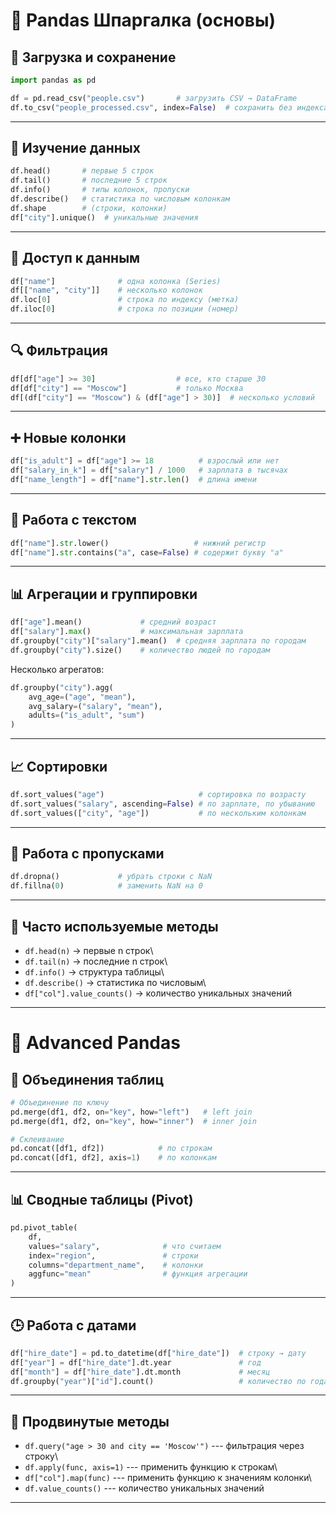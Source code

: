 # 📌 Pandas Шпаргалка (основы)

## 📂 Загрузка и сохранение

``` python
import pandas as pd

df = pd.read_csv("people.csv")       # загрузить CSV → DataFrame
df.to_csv("people_processed.csv", index=False)  # сохранить без индекса
```

------------------------------------------------------------------------

## 🔎 Изучение данных

``` python
df.head()       # первые 5 строк
df.tail()       # последние 5 строк
df.info()       # типы колонок, пропуски
df.describe()   # статистика по числовым колонкам
df.shape        # (строки, колонки)
df["city"].unique()  # уникальные значения
```

------------------------------------------------------------------------

## 🎯 Доступ к данным

``` python
df["name"]              # одна колонка (Series)
df[["name", "city"]]    # несколько колонок
df.loc[0]               # строка по индексу (метка)
df.iloc[0]              # строка по позиции (номер)
```

------------------------------------------------------------------------

## 🔍 Фильтрация

``` python
df[df["age"] >= 30]                  # все, кто старше 30
df[df["city"] == "Moscow"]           # только Москва
df[(df["city"] == "Moscow") & (df["age"] > 30)]  # несколько условий
```

------------------------------------------------------------------------

## ➕ Новые колонки

``` python
df["is_adult"] = df["age"] >= 18          # взрослый или нет
df["salary_in_k"] = df["salary"] / 1000   # зарплата в тысячах
df["name_length"] = df["name"].str.len()  # длина имени
```

------------------------------------------------------------------------

## 📝 Работа с текстом

``` python
df["name"].str.lower()                   # нижний регистр
df["name"].str.contains("a", case=False) # содержит букву "a"
```

------------------------------------------------------------------------

## 📊 Агрегации и группировки

``` python
df["age"].mean()             # средний возраст
df["salary"].max()           # максимальная зарплата
df.groupby("city")["salary"].mean()  # средняя зарплата по городам
df.groupby("city").size()    # количество людей по городам
```

Несколько агрегатов:

``` python
df.groupby("city").agg(
    avg_age=("age", "mean"),
    avg_salary=("salary", "mean"),
    adults=("is_adult", "sum")
)
```

------------------------------------------------------------------------

## 📈 Сортировки

``` python
df.sort_values("age")                     # сортировка по возрасту
df.sort_values("salary", ascending=False) # по зарплате, по убыванию
df.sort_values(["city", "age"])           # по нескольким колонкам
```

------------------------------------------------------------------------

## 🧹 Работа с пропусками

``` python
df.dropna()             # убрать строки с NaN
df.fillna(0)            # заменить NaN на 0
```

------------------------------------------------------------------------

## 📌 Часто используемые методы

-   `df.head(n)` → первые n строк\
-   `df.tail(n)` → последние n строк\
-   `df.info()` → структура таблицы\
-   `df.describe()` → статистика по числовым\
-   `df["col"].value_counts()` → количество уникальных значений

------------------------------------------------------------------------

# 🚀 Advanced Pandas

## 🔗 Объединения таблиц

``` python
# Объединение по ключу
pd.merge(df1, df2, on="key", how="left")   # left join
pd.merge(df1, df2, on="key", how="inner")  # inner join

# Склеивание
pd.concat([df1, df2])            # по строкам
pd.concat([df1, df2], axis=1)    # по колонкам
```

------------------------------------------------------------------------

## 📊 Сводные таблицы (Pivot)

``` python
pd.pivot_table(
    df,
    values="salary",              # что считаем
    index="region",               # строки
    columns="department_name",    # колонки
    aggfunc="mean"                # функция агрегации
)
```

------------------------------------------------------------------------

## 🕒 Работа с датами

``` python
df["hire_date"] = pd.to_datetime(df["hire_date"])  # строку → дату
df["year"] = df["hire_date"].dt.year               # год
df["month"] = df["hire_date"].dt.month             # месяц
df.groupby("year")["id"].count()                   # количество по годам
```

------------------------------------------------------------------------

## 📌 Продвинутые методы

-   `df.query("age > 30 and city == 'Moscow'")` --- фильтрация через
    строку\
-   `df.apply(func, axis=1)` --- применить функцию к строкам\
-   `df["col"].map(func)` --- применить функцию к значениям колонки\
-   `df.value_counts()` --- количество уникальных значений


------------------------------------------------------------------------


